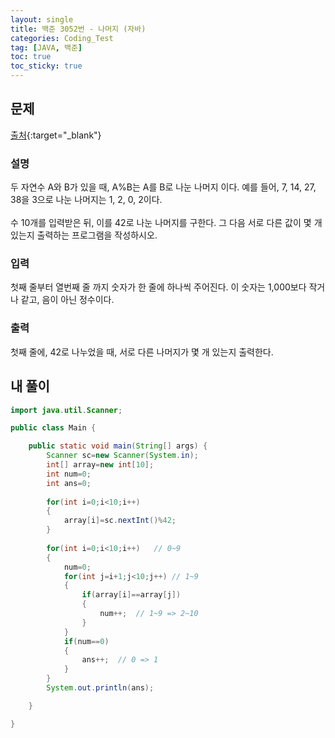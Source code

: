 ```yaml
---
layout: single
title: 백준 3052번 - 나머지 (자바)
categories: Coding_Test
tag: [JAVA, 백준]
toc: true
toc_sticky: true
---
```


## 문제
[출처](https://www.acmicpc.net/problem/3052){:target="_blank"}
### 설명
두 자연수 A와 B가 있을 때, A%B는 A를 B로 나눈 나머지 이다. 예를 들어, 7, 14, 27, 38을 3으로 나눈 나머지는 1, 2, 0, 2이다. 
<br/><br/>
수 10개를 입력받은 뒤, 이를 42로 나눈 나머지를 구한다. 그 다음 서로 다른 값이 몇 개 있는지 출력하는 프로그램을 작성하시오.

### 입력
첫째 줄부터 열번째 줄 까지 숫자가 한 줄에 하나씩 주어진다. 이 숫자는 1,000보다 작거나 같고, 음이 아닌 정수이다.

### 출력
첫째 줄에, 42로 나누었을 때, 서로 다른 나머지가 몇 개 있는지 출력한다.


## 내 풀이
```java
import java.util.Scanner;

public class Main {

	public static void main(String[] args) {
		Scanner sc=new Scanner(System.in);
		int[] array=new int[10];
		int num=0;
		int ans=0;
		
		for(int i=0;i<10;i++)
		{
			array[i]=sc.nextInt()%42;
		}
		
		for(int i=0;i<10;i++)	// 0~9
		{
			num=0;
			for(int j=i+1;j<10;j++)	// 1~9 
			{
				if(array[i]==array[j])
				{
					num++;	// 1~9 => 2~10
				}
			}
			if(num==0)
			{
				ans++;	// 0 => 1
			}
		}
		System.out.println(ans);

	}

}
```